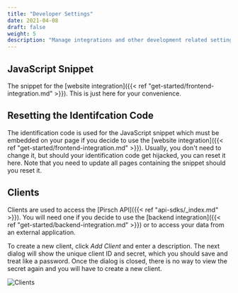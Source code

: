 ```yaml
---
title: "Developer Settings"
date: 2021-04-08
draft: false
weight: 5
description: "Manage integrations and other development related settings."
---
```


## JavaScript Snippet

The snippet for the [website integration]({{< ref "get-started/frontend-integration.md" >}}). This is just here for your convenience.

## Resetting the Identifcation Code

The identification code is used for the JavaScript snippet which must be embedded on your page if you decide to use the [website integration]({{< ref "get-started/frontend-integration.md" >}}). Usually, you don't need to change it, but should your identification code get hijacked, you can reset it here. Note that you need to update all pages containing the snippet should you reset it.

## Clients

Clients are used to access the [Pirsch API]({{< ref "api-sdks/_index.md" >}}). You will need one if you decide to use the [backend integration]({{< ref "get-started/backend-integration.md" >}}) or to access your data from an external application.

To create a new client, click *Add Client* and enter a description. The next dialog will show the unique client ID and secret, which you should save and treat like a password. Once the dialog is closed, there is no way to view the secret again and you will have to create a new client.

![Clients](/dashboard/settings-client.png)
